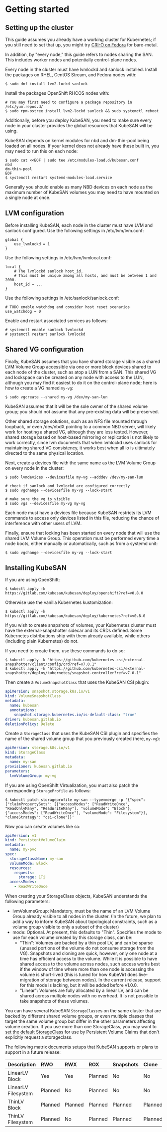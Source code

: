 # Getting started

## Setting up the cluster

This guide assumes you already have a working cluster for Kubernetes;
if you still need to set that up, you might try [CRI-O on
Fedora](https://fedoramagazine.org/kubernetes-with-cri-o-on-fedora-linux-39/)
for bare-metal.

In addition, by "every node," this guide refers to nodes sharing the SAN. This
includes worker nodes and potentially control-plane nodes.

[//]: # (Comment - this would be a good place to add information on
how to set up a Kubevirt or minikube setup)

Every node in the cluster must have lvmlockd and sanlock installed. Install the
packages on RHEL, CentOS Stream, and Fedora nodes with:

```console
$ sudo dnf install lvm2-lockd sanlock
```

Install the packages OpenShift RHCOS nodes with:
```console
# You may first need to configure a package repository in /etc/yum.repos.d/
$ sudo rpm-ostree install lvm2-lockd sanlock && sudo systemctl reboot
```

Additionally, before you deploy KubeSAN, you need to make sure
every node in your cluster provides the global resources that
KubeSAN will be using.

KubeSAN depends on kernel modules for nbd and dm-thin-pool
being loaded on all nodes.  If your kernel does not already have these
built in, you may need to run this on each node:

```console
$ sudo cat <<EOF | sudo tee /etc/modules-load.d/kubesan.conf
nbd
dm-thin-pool
EOF
$ systemctl restart systemd-modules-load.service
```

Generally you should enable as many NBD devices on each node as the
maximum number of KubeSAN volumes you may need to have mounted
on a single node at once.

## LVM configuration

Before installing KubeSAN, each node in the cluster must have LVM and
sanlock configured.  Use the following settings in /etc/lvm/lvm.conf:

```
global {
	use_lvmlockd = 1
}
```

Use the following settings in /etc/lvm/lvmlocal.conf:

```
local {
	# The lvmlockd sanlock host_id.
	# This must be unique among all hosts, and must be between 1 and 2000.
	host_id = ...
}
```

Use the following settings in /etc/sanlock/sanlock.conf:

```
# TODO enable watchdog and consider host reset scenarios
use_watchdog = 0
```

Enable and restart associated services as follows:

```
# systemctl enable sanlock lvmlockd
# systemctl restart sanlock lvmlockd
```

## Shared VG configuration

Finally, KubeSAN assumes that you have shared storage visible
as a shared LVM Volume Group accessible via one or more block devices
shared to each node of the cluster, such as atop a LUN from a SAN.
This shared VG and lockspace can be created on any node with access to
the LUN, although you may find it easiest to do it on the control-plane
node; here is how to create a VG named `my-vg`:

```console
$ sudo vgcreate --shared my-vg /dev/my-san-lun
```

KubeSAN assumes that it will be the sole owner of the shared volume group; you
should not assume that any pre-existing data will be preserved.

Other shared storage solutions, such as an NFS file mounted through
loopback, or even /dev/nbdX pointing to a common NBD server, will
likely work for hosting a shared VG, although they are less tested.
However, shared storage based on host-based mirroring or replication
is not likely to work correctly, since lvm documents that when
lvmlockd uses sanlock for maintaining shared VG consistency, it works
best when all io is ultimately directed to the same physical location.

Next, create a devices file with the same name as the LVM Volume Group on
every node in the cluster:

```console
$ sudo lvmdevices --devicesfile my-vg --adddev /dev/my-san-lun

# check if sanlock and lvmlockd are configured correctly
$ sudo vgchange --devicesfile my-vg --lock-start

# make sure the vg is visible
$ sudo vgs --devicesfile my-vg my-vg
```

Each node must have a devices file because KubeSAN restricts its LVM commands
to access only devices listed in this file, reducing the chance of interference
with other users of LVM.

Finally, ensure that locking has been started on every node that will use the
shared LVM Volume Group. This operation must be performed every time a node
boots, either manually or automatically, such as from a systemd unit:

```console
$ sudo vgchange --devicesfile my-vg --lock-start
```

## Installing KubeSAN

If you are using OpenShift:

```console
$ kubectl apply -k https://gitlab.com/kubesan/kubesan/deploy/openshift?ref=v0.8.0
```

Otherwise use the vanilla Kubernetes kustomization:

```console
$ kubectl apply -k https://gitlab.com/kubesan/kubesan/deploy/kubernetes?ref=v0.8.0
```

If you wish to create snapshots of volumes, your Kubernetes cluster must have
the external-snapshotter sidecar and its CRDs defined. Some Kubernetes
distributions ship with them already available, while others (including plain
Kubernetes) do not.

If you need to create them, use these commands to do so:

```console
$ kubectl apply -k "https://github.com/kubernetes-csi/external-snapshotter/client/config/crd?ref=v7.0.1"
$ kubectl apply -k "https://github.com/kubernetes-csi/external-snapshotter/deploy/kubernetes/snapshot-controller?ref=v7.0.1"
```

Then create a `VolumeSnapshotClass` that uses the KubeSAN CSI plugin:

```yaml
apiVersion: snapshot.storage.k8s.io/v1
kind: VolumeSnapshotClass
metadata:
  name: kubesan
  annotations:
    snapshot.storage.kubernetes.io/is-default-class: "true"
driver: kubesan.gitlab.io
deletionPolicy: Delete
```

Create a `StorageClass` that uses the KubeSAN CSI plugin and
specifies the name of the shared volume group that you previously
created (here, `my-vg`):

```yaml
apiVersion: storage.k8s.io/v1
kind: StorageClass
metadata:
  name: my-san
provisioner: kubesan.gitlab.io
parameters:
  lvmVolumeGroup: my-vg
```

If you are using OpenShift Virtualization, you must also patch the corresponding
`StorageProfile` as follows:

```console
$ kubectl patch storageprofile my-san --type=merge -p '{"spec": {"claimPropertySets": [{"accessModes": ["ReadWriteOnce", "ReadOnlyMany", "ReadWriteMany"], "volumeMode": "Block"}, {"accessModes": ["ReadWriteOnce"], "volumeMode": "Filesystem"}], "cloneStrategy": "csi-clone"}}'
```

Now you can create volumes like so:

```yaml
apiVersion: v1
kind: PersistentVolumeClaim
metadata:
  name: my-pvc
spec:
  storageClassName: my-san
  volumeMode: Block
  resources:
    requests:
      storage: 1Ti
  accessModes:
    - ReadWriteOnce
```

When creating your StorageClass objects, KubeSAN understands the
following parameters:
- lvmVolumeGroup: Mandatory, must be the name of an LVM Volume Group
  already visible to all nodes in the cluster.  (In the future, we
  plan to add a way to inform KubeSAN about topological constraints,
  such as a volume group visible to only a subset of the cluster)
- mode: Optional. At present, this defaults to "Thin". Specifies the mode to
  use for each volume created by this storage class, can be:
  - "Thin": Volumes are backed by a thin pool LV, and can be sparse
    (unused portions of the volume do not consume storage from the
    VG).  Snapshots and cloning are quick, however, only one node at a
    time has efficient access to the volume.  While it is possible to
    have shared access to the volume across nodes, such access works
    best if the window of time where more than one node is accessing
    the volume is short-lived (this is tuned for how KubeVirt does
    live-migration of storage between nodes).  In the current release,
    support for this mode is lacking, but it will be added before
    v1.0.0.
  - "Linear": Volumes are fully allocated by a linear LV, and can be
    shared across multiple nodes with no overhead.  It is not
    possible to take snapshots of these volumes.

You can have several KubeSAN `StorageClass`es on the same cluster that
are backed by different shared volume groups, or even multiple classes
that target the same volume group but differ in the other parameters
affecting volume creation.  If you use more than one StorageClass, you
may want to [set the default
StorageClass](https://kubernetes.io/docs/tasks/administer-cluster/change-default-storage-class/)
for use by Persistent Volume Claims that don't explicitly request a
storageclass.

The following matrix documents setups that KubeSAN supports or plans to
support in a future release:

| Description         | RWO     | RWX     | ROX     | Snapshots | Clone   |
| :------------------ | :------ | :------ | :------ | :-------- | :------ |
| LinearLV Block      | Yes     | Yes     | Planned | No        | No      |
| LinearLV Filesystem | Planned | No      | Planned | No        | No      |
| ThinLV Block        | Planned | Planned | Planned | Planned   | Planned |
| ThinLV Filesystem   | Planned | No      | Planned | Planned   | Planned |
